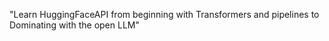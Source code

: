"Learn HuggingFaceAPI from beginning with Transformers and pipelines to Dominating with the open LLM" 
